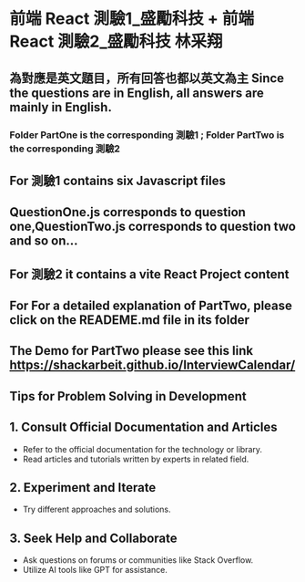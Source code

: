 # 前端 React 測驗1_盛勵科技 +  前端 React 測驗2_盛勵科技 林采翔
## 為對應是英文題目，所有回答也都以英文為主 Since the questions are in English, all answers are mainly in English.
### Folder PartOne is the corresponding 測驗1 ; Folder PartTwo is the corresponding 測驗2

## For 測驗1 contains six Javascript files
## QuestionOne.js corresponds to question one,QuestionTwo.js corresponds to question two and so on...

## For 測驗2 it contains a vite React Project content
## For For a detailed explanation of PartTwo, please click on the READEME.md file in its folder
## The Demo for PartTwo please see this link **https://shackarbeit.github.io/InterviewCalendar/** 

## Tips for Problem Solving in Development
## 1. Consult Official Documentation and Articles
- Refer to the official documentation for the technology or library.
- Read articles and tutorials written by experts in related field.

## 2. Experiment and Iterate
- Try different approaches and solutions.

## 3. Seek Help and Collaborate
- Ask questions on forums or communities like Stack Overflow.
- Utilize AI tools like GPT for assistance.


